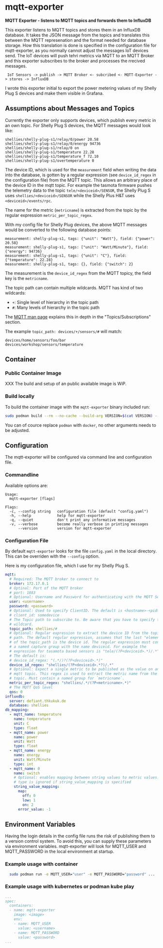 # mqtt-exporter
**MQTT Exporter - listens to MQTT topics and forwards them to InfluxDB**


This exporter listens to MQTT topics and stores them in an InfluxDB database. It takes the JSON message from the topics and translates this between the MQTT represenation and the format needed for database storage. How this translation is done is specified in the configuration file for mqtt-exporter, as you normally cannot adjust the messages IoT devices send. The IoT devices will push tehri metrics via MQTT to an MQTT Broker and this exporter subscribes to the broker and processes the rrecived messages.

```plaintext
 IoT Sensors -> publish -> MQTT Broker <- subcribed <- MQTT-Exporter -> stores -> InfluxDB
 ```

I wrote this exporter initial to export the power metering values of my Shelly Plug S devices and make them visible in Grafana.

## Assumptions about Messages and Topics

Currently the exporter only supports devices, which publish every metric in an own topic. For Shelly Plug S devices, the MQTT messages would look like:

```plaintext
shellies/shelly-plug-s1/relay/0/power 20.58
shellies/shelly-plug-s1/relay/0/energy 94736
shellies/shelly-plug-s1/relay/0 on
shellies/shelly-plug-s1/temperature 22.28
shellies/shelly-plug-s1/temperature_f 72.10
shellies/shelly-plug-s1/overtemperature 0
```

The device ID, which is used for the `measurement` field when writing the data into the database, is gotten by a regular expression (see `device_id_regex` in the configuration file) from the MQTT topic. This allows an arbitrary place of the device ID in the mqtt topic. For example the tasmota firmware pushes the telemetry data to the topic `tele/<deviceid>/SENSOR`, the Shelly Plug S uses `shellies/<deviceid>/SENSOR` while the Shelly Plus H&T uses `<deviceid>/events/rpc`.

The name for the metric (`metricname`) is extracted from the topic by the regular expression `metric_per_topic_regex`.

With my config file for Shelly Plug devices, the above MQTT messages would be converted to the following database points:

```
measurement: shelly-plug-s1, tags: {"unit": "Watt"}, field: {"power": 20.58}
measurement: shelly-plug-s1, tags: ["unit": "Watt/Minute"}, field: {"energy": 94736}
measurement: shelly-plug-s1, tags: {"unit": "C"}, field: {"temperature": 22.28}
measurement: shelly-plug-s1, tags: {}, field: {"switch": 2}
```

The measurement is the `device_id_regex` from the MQTT topicy, the field key is the `metricname`.

The topic path can contain multiple wildcards. MQTT has kind of two wildcards:

* `+`: Single level of hierarchy in the topic path
* `#`: Many levels of hierarchy in the topic path

The [MQTT man page](https://mosquitto.org/man/mqtt-7.html) explains this in depth in the "Topics/Subscriptions" section.

The example `topic_path: devices/+/sensors/#` will match:

```plaintext
devices/home/sensors/foo/bar
devices/workshop/sensors/temperature
```

## Container

### Public Container Image

XXX The build and setup of an public available image is WiP.

### Build locally

To build the container image with the `mqtt-exporter` binary included run:

```bash
sudo podman build --rm --no-cache --build-arg VERSION=$(cat VERSION) --build-arg BUILDTIME=$(date +%Y-%m-%dT%TZ) -t mqtt-exporter .
```

You can of cource replace `podman` with `docker`, no other arguments needs to be adjusted.

## Configuration

The mqtt-exporter will be configured via command line and configuration file.

### Commandline

Available options are:
```plaintext
Usage:
  mqtt-exporter [flags]

Flags:
  -c, --config string   configuration file (default "config.yaml")
  -h, --help            help for mqtt-exporter
  -q, --quiet           don't print any informative messages
  -v, --verbose         become really verbose in printing messages
      --version         version for mqtt-exporter
```

### Configuration File

By default `mqtt-exporter` looks for the file `config.yaml` in the local directory. This can be overriden with the `--config` option.

Here is my configuration file, which I use for my Shelly Plug S.

```yaml
mqtt:
  # Required: The MQTT broker to connect to
  broker: 172.17.0.1
  # Optinal: Port of the MQTT broker
  # port: 1883
  # Optional: Username and Password for authenticating with the MQTT Server
  user: <username>
  password: <password>
  # Optional: Used to specify ClientID. The default is <hostname>-<pid>
  # client_id: somedevice
  # The Topic path to subscribe to. Be aware that you have to specify the
  # wildcard.
  topic_path: shellies/#
  # Optional: Regular expression to extract the device ID from the topic
  # path. The default regular expression, assumes that the last "element"
  # of the topic_path is the device id. The regular expression must contain
  # a named capture group with the name deviceid. For example the
  # expression for tasamota based sensors is "tele/(?P<deviceid>.*)/.*".
  # The default is:
  # device_id_regex: "(.*/)?(?P<deviceid>.*)"
  device_id_regex: "shellies/(?P<deviceid>.*?)/.*"
  # Optional: Expect a single metric to be published as the value on an
  # mqtt topic. This regex is used to extract the metric name from the
  # topic. Must contain a named group for `metricname`.
  metric_per_topic_regex: "shellies/.*/(?P<metricname>.*)"
  # The MQTT QoS level
  qos: 0
influxdb:
  server: defiant.thkukuk.de
  database: shellies
db_mapping:
  - mqtt_name: temperature
    name: temperature
    unit: C
    type: float
  - mqtt_name: power
    name: power
    unit: Watt
    type: float
  - mqtt_name: energy
    name: energy
    unit: Watt/Minute
    type: int
  - mqtt_name: 0
    name: switch
    # Optional: enables mapping between string values to metric values.
    # type is ignored if string_value_mapping is specified
    string_value_mapping:
      map:
        off: 0
        low: 1
        on: 2
      error_value: -1
```

## Environment Variables

Having the login details in the config file runs the risk of publishing them to a version control system. To avoid this, you can supply these parameters via environment variables. mqtt-exporter will look for MQTT_USER and MQTT_PASSWORD in the local environment at startup.

### Example usage with container

```bash
  sudo podman run -e MQTT_USER="user" -e MQTT_PASSWORD="password" ...
```

### Example usage with kubernetes or podman kube play

```yaml
...
spec:
  containers:
  - name: mqtt-exporter
    image: <image>
    env:
    - name: MQTT_USER
      value: <username>
    - name: MQTT_PASSWORD
      value: <password>
...
```
